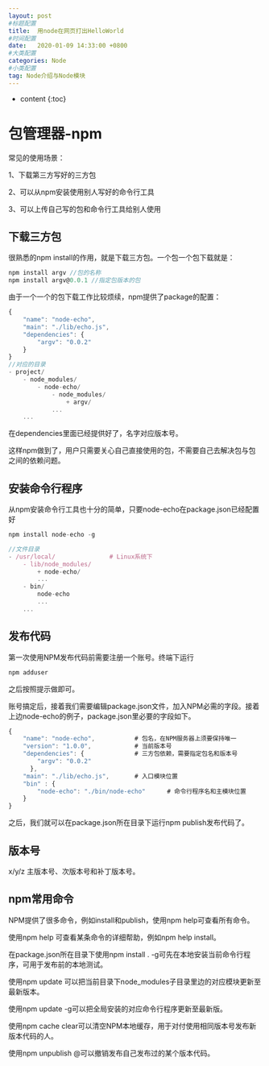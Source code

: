 ```yaml
---
layout: post
#标题配置
title:  用node在网页打出HelloWorld
#时间配置
date:   2020-01-09 14:33:00 +0800
#大类配置
categories: Node
#小类配置
tag: Node介绍与Node模块
---
```


* content
{:toc}

包管理器-npm
=====

常见的使用场景：

1、下载第三方写好的三方包

2、可以从npm安装使用别人写好的命令行工具

3、可以上传自己写的包和命令行工具给别人使用

下载三方包
------
很熟悉的npm install的作用，就是下载三方包。一个包一个包下载就是：
```js
npm install argv //包的名称
npm install argv@0.0.1 //指定包版本的包
```
由于一个一个的包下载工作比较烦续，npm提供了package的配置：
```js
{
    "name": "node-echo",
    "main": "./lib/echo.js",
    "dependencies": {
        "argv": "0.0.2"
    }
}
//对应的目录
- project/
    - node_modules/
        - node-echo/
            - node_modules/
                + argv/
            ...
    ...
```
在dependencies里面已经提供好了，名字对应版本号。

这样npm做到了，用户只需要关心自己直接使用的包，不需要自己去解决包与包之间的依赖问题。

安装命令行程序
--------
从npm安装命令行工具也十分的简单，只要node-echo在package.json已经配置好
```js
npm install node-echo -g

//文件目录
- /usr/local/               # Linux系统下
    - lib/node_modules/
        + node-echo/
        ...
    - bin/
        node-echo
        ...
    ...
```

发布代码
-----

第一次使用NPM发布代码前需要注册一个账号。终端下运行
```js
npm adduser
```
之后按照提示做即可。

账号搞定后，接着我们需要编辑package.json文件，加入NPM必需的字段。接着上边node-echo的例子，package.json里必要的字段如下。
```js
{
    "name": "node-echo",           # 包名，在NPM服务器上须要保持唯一
    "version": "1.0.0",            # 当前版本号
    "dependencies": {              # 三方包依赖，需要指定包名和版本号
        "argv": "0.0.2"
      },
    "main": "./lib/echo.js",       # 入口模块位置
    "bin" : {
        "node-echo": "./bin/node-echo"      # 命令行程序名和主模块位置
    }
}
```
之后，我们就可以在package.json所在目录下运行npm publish发布代码了。

版本号
----
x/y/z 主版本号、次版本号和补丁版本号。

npm常用命令
-----
NPM提供了很多命令，例如install和publish，使用npm help可查看所有命令。

使用npm help <command>可查看某条命令的详细帮助，例如npm help install。

在package.json所在目录下使用npm install . -g可先在本地安装当前命令行程序，可用于发布前的本地测试。

使用npm update <package>可以把当前目录下node_modules子目录里边的对应模块更新至最新版本。

使用npm update <package> -g可以把全局安装的对应命令行程序更新至最新版。

使用npm cache clear可以清空NPM本地缓存，用于对付使用相同版本号发布新版本代码的人。

使用npm unpublish <package>@<version>可以撤销发布自己发布过的某个版本代码。
